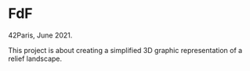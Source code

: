 # FdF

42Paris, June 2021.

This project is about creating a simplified 3D graphic representation of a relief landscape.
